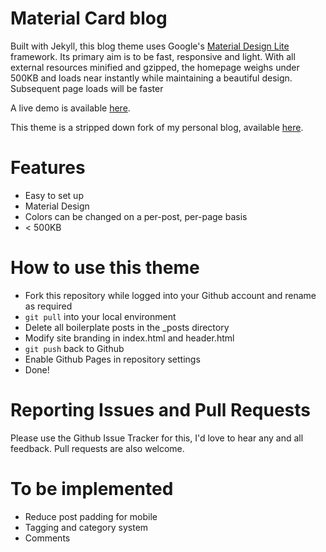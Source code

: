 # Material Card blog

Built with Jekyll, this blog theme uses Google's [Material Design Lite](https://getmdl.io) framework. Its primary aim is to be fast, responsive and light. With all external resources minified and gzipped, the homepage weighs under 500KB and loads near instantly while maintaining a beautiful design. Subsequent page loads will be faster

A live demo is available [here](https://zogthealien.tk/material-card-blog/).

This theme is a stripped down fork of my personal blog, available [here](https://zogthealien.tk/blog/).

# Features
* Easy to set up
* Material Design
* Colors can be changed on a per-post, per-page basis
* < 500KB

# How to use this theme
* Fork this repository while logged into your Github account and rename as required
* `git pull` into your local environment
* Delete all boilerplate posts in the \_posts directory
* Modify site branding in index.html and header.html
* `git push` back to Github
* Enable Github Pages in repository settings
* Done!

# Reporting Issues and Pull Requests
Please use the Github Issue Tracker for this, I'd love to hear any and all feedback. Pull requests are also welcome.

# To be implemented
* Reduce post padding for mobile
* Tagging and category system
* Comments
